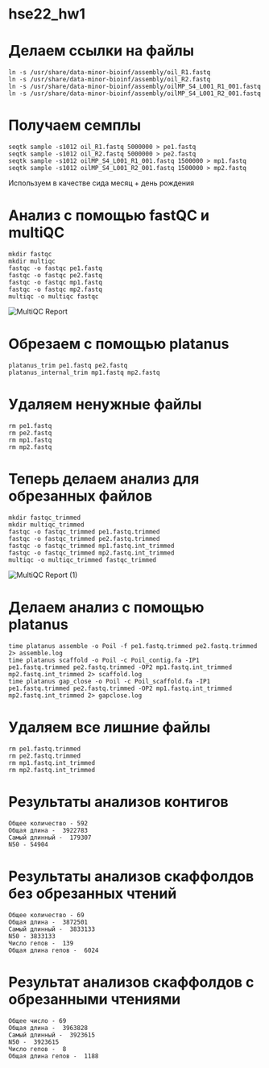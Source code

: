 # hse22_hw1
# Делаем ссылки на файлы
```
ln -s /usr/share/data-minor-bioinf/assembly/oil_R1.fastq
ln -s /usr/share/data-minor-bioinf/assembly/oil_R2.fastq
ln -s /usr/share/data-minor-bioinf/assembly/oilMP_S4_L001_R1_001.fastq
ln -s /usr/share/data-minor-bioinf/assembly/oilMP_S4_L001_R2_001.fastq
```
# Получаем семплы
```
seqtk sample -s1012 oil_R1.fastq 5000000 > pe1.fastq
seqtk sample -s1012 oil_R2.fastq 5000000 > pe2.fastq
seqtk sample -s1012 oilMP_S4_L001_R1_001.fastq 1500000 > mp1.fastq
seqtk sample -s1012 oilMP_S4_L001_R2_001.fastq 1500000 > mp2.fastq
```
Используем в качестве сида месяц + день рождения
# Анализ с помощью fastQC и multiQC
```
mkdir fastqc
mkdir multiqc
fastqc -o fastqc pe1.fastq 
fastqc -o fastqc pe2.fastq
fastqc -o fastqc mp1.fastq
fastqc -o fastqc mp2.fastq
multiqc -o multiqc fastqc
```

![MultiQC Report](https://user-images.githubusercontent.com/115037034/194146652-58635ed7-4684-4ca1-b25c-810306b67b2f.png)
# Обрезаем с помощью platanus
```
platanus_trim pe1.fastq pe2.fastq
platanus_internal_trim mp1.fastq mp2.fastq
```
# Удаляем ненужные файлы
```
rm pe1.fastq
rm pe2.fastq
rm mp1.fastq
rm mp2.fastq
```
# Теперь делаем анализ для обрезанных файлов
```
mkdir fastqc_trimmed
mkdir multiqc_trimmed
fastqc -o fastqc_trimmed pe1.fastq.trimmed
fastqc -o fastqc_trimmed pe2.fastq.trimmed
fastqc -o fastqc_trimmed mp1.fastq.int_trimmed
fastqc -o fastqc_trimmed mp2.fastq.int_trimmed
multiqc -o multiqc_trimmed fastqc_trimmed
```
![MultiQC Report (1)](https://user-images.githubusercontent.com/115037034/194147616-73aa6501-0b2d-46ec-a306-0e502707262d.png)
# Делаем анализ с помощью platanus
```
time platanus assemble -o Poil -f pe1.fastq.trimmed pe2.fastq.trimmed 2> assemble.log
time platanus scaffold -o Poil -c Poil_contig.fa -IP1 pe1.fastq.trimmed pe2.fastq.trimmed -OP2 mp1.fastq.int_trimmed mp2.fastq.int_trimmed 2> scaffold.log
time platanus gap_close -o Poil -c Poil_scaffold.fa -IP1 pe1.fastq.trimmed pe2.fastq.trimmed -OP2 mp1.fastq.int_trimmed mp2.fastq.int_trimmed 2> gapclose.log
```
# Удаляем все лишние файлы
```
rm pe1.fastq.trimmed
rm pe2.fastq.trimmed
rm mp1.fastq.int_trimmed
rm mp2.fastq.int_trimmed
```
# Результаты анализов контигов
```
Общее количество - 592 
Общая длина -  3922783 
Самый длинный -  179307 
N50 - 54904
```
# Результаты анализов скаффолдов без обрезанных чтений
```
Общее количество - 69 
Общая длина -  3872501 
Самый длинный -  3833133 
N50 - 3833133
Число гепов -  139
Общая длина гепов -  6024
```
# Результат анализов скаффолдов с обрезанными чтениями
```
Общее число - 69 
Общая длина -  3963828 
Самый длинный -  3923615 
N50 -  3923615
Число гепов -  8
Общая длина гепов -  1188
```
